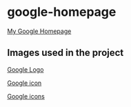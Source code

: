 # google-homepage
[My Google Homepage](https://jaelaguilar.github.io/google-homepage/)

## Images used in the project
[Google Logo](https://www.google.com/images/branding/googlelogo/1x/googlelogo_color_272x92dp.png)

[Google icon](https://cdn4.iconfinder.com/data/icons/logos-brands-7/512/google_logo-google_icongoogle-512.png)

[Google icons](https://fonts.google.com/icons)


